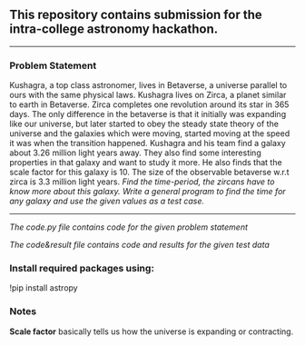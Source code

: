 
## This repository contains submission for the intra-college astronomy hackathon.
---
### Problem Statement


Kushagra, a top class astronomer, lives in Betaverse, a universe parallel to ours
with the same physical laws. Kushagra lives on Zirca, a planet similar to earth in
Betaverse. Zirca completes one revolution around its star in 365 days. The only
difference in the betaverse is that it initially was expanding like our universe, but
later started to obey the steady state theory of the universe and the galaxies
which were moving, started moving at the speed it was when the transition
happened. Kushagra and his team find a galaxy about 3.26 million light years
away. They also find some interesting properties in that galaxy and want to study
it more. He also finds that the scale factor for this galaxy is 10. The size of the
observable betaverse w.r.t zirca is 3.3 million light years. *Find the time-period,
the zircans have to know more about this galaxy.
Write a general program to find the time for any galaxy and use the given values
as a test case.*
<hr/>

*The code.py file contains code for the given problem statement*

*The code&result file contains code and results for the given test data*


### Install required packages using:

!pip install astropy





### Notes

**Scale factor**
basically tells us how the universe is expanding or contracting.
 
 
 
